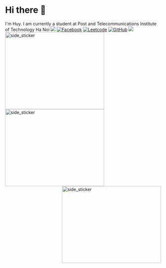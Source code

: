# Hi there 👋
 I'm Huy. I am currently a student at Post and Telecommunications Institute of Technology Ha Noi
  <a><img src="https://user-images.githubusercontent.com/73097560/115834477-dbab4500-a447-11eb-908a-139a6edaec5c.gif"></a>
[![Facebook](https://img.shields.io/badge/Facebook-1877F2?style=for-the-badge&logo=facebook&logoColor=white)](https://www.facebook.com/huythibuuchinh/)
[![Leetcode](https://img.shields.io/badge/-LeetCode-FFA116?style=for-the-badge&logo=LeetCode&logoColor=black)](https://leetcode.com/quanghuy0411/)
 [![GitHub](https://img.shields.io/badge/-GitHub-181717?style=flat-square&logo=github)](https://github.com/quanghuy0411)
 <a><img src="https://user-images.githubusercontent.com/73097560/115834477-dbab4500-a447-11eb-908a-139a6edaec5c.gif"></a>
 <img align="left" width=320px height=250px alt="side_sticker" src="https://acegif.com/wp-content/uploads/2021/4fh5wi/pepefrg-4.gif" />
  <img align="center" width=320px height=250px alt="side_sticker" src="https://acegif.com/wp-content/uploads/2021/4fh5wi/pepefrg-4.gif" />
 <img align="right" width=320px height=250px alt="side_sticker" src="https://acegif.com/wp-content/uploads/2021/4fh5wi/pepefrg-4.gif" />
 




